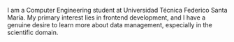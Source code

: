 I am a Computer Engineering student at Universidad Técnica Federico Santa María. My primary interest lies in frontend development, and I have a genuine desire to learn more about data management, especially in the scientific domain.

